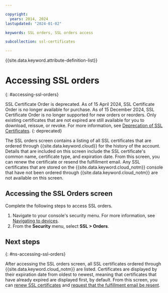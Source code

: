 ```yaml
---

copyright:
  years: 2014, 2024
lastupdated: "2024-01-02"

keywords: SSL orders, SSL orders access

subcollection: ssl-certificates

---
```


{{site.data.keyword.attribute-definition-list}}

# Accessing SSL orders
{: #accessing-ssl-orders}

SSL Certificate Order is deprecated. As of 15 April 2024, SSL Certificate Order is no longer available for purchase. As of 15 December 2024,  SSL Certificate Order is no longer supported for new orders or reorders. Only existing certificates that are not expired are still available for you to download, reissue, or revoke. For more information, see [Deprecation of SSL Certificates](/docs/ssl-certificates?topic=ssl-certificates-deprecation).
{: deprecated}

The SSL orders screen contains a listing of all SSL certificates that are ordered through {{site.data.keyword.cloud}} for the history of the account. Details that are included on this screen include the SSL certificate's common name, certificate type, and expiration date. From this screen, you can renew the certificate or resend the fulfillment email. Any SSL certificates that are stored on the {{site.data.keyword.cloud_notm}} console that have not been ordered through {{site.data.keyword.cloud_notm}} are not available on this screen.

## Accessing the SSL Orders screen

Complete the following steps to access SSL orders.

1. Navigate to your console's security menu. For more information, see [Navigating to devices](/docs/infrastructure/ssl-certificates?topic=virtual-servers-navigating-devices).
2. From the **Security** menu, select **SSL > Orders**.

## Next steps
{: #ns-accessing-ssl-orders}

After accessing the SSL orders screen, all SSL certificates ordered through {{site.data.keyword.cloud_notm}} are listed. Certificates are displayed by their expiration date from oldest to newest, meaning that certificates that have already expired are displayed first, by default. From this screen, you can [renew SSL certificates](/docs/infrastructure/ssl-certificates?topic=ssl-certificates-renewing-ssl-certificates#renewing-an-ssl-certificate) and [request that the fulfillment email be resent](/docs/infrastructure/ssl-certificates?topic=ssl-certificates-requesting-an-ssl-certificate-fulfillment-email).
